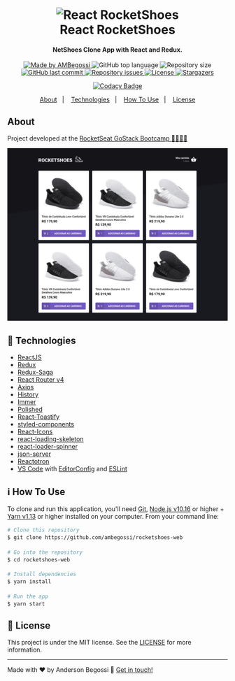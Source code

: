 <h1 align="center">
    <img alt="React RocketShoes" src="https://res.cloudinary.com/lukemorales/image/upload/v1562696000/readme_logos/react-rocketshoes_jy1lze.png" />
    <br>
    React RocketShoes
</h1>

<h4 align="center">
  NetShoes Clone App with React and Redux.
</h4>

<p align="center">
  <a href="https://ambegossi.com">
    <img alt="Made by AMBegossi" src="https://img.shields.io/badge/made%20by-ambegossi-%2304D361">
  </a>

  <img alt="GitHub top language" src="https://img.shields.io/github/languages/top/ambegossi/rocketshoes-web.svg">

  <img alt="Repository size" src="https://img.shields.io/github/repo-size/ambegossi/rocketshoes-web.svg">

  <a href="https://github.com/ambegossi/rocketshoes-web/commits/master">
    <img alt="GitHub last commit" src="https://img.shields.io/github/last-commit/ambegossi/rocketshoes-web.svg">
  </a>

  <a href="https://github.com/ambegossi/rocketshoes-web/issues">
    <img alt="Repository issues" src="https://img.shields.io/github/issues/ambegossi/rocketshoes-web.svg">
  </a>

  <a href="https://github.com/ambegossi/rocketshoes-web/blob/master/LICENSE.md">
  <img alt="License" src="https://img.shields.io/badge/license-MIT-%2304D361">
  </a>

  <a href="https://github.com/ambegossi/rocketshoes-web/stargazers">
    <img alt="Stargazers" src="https://img.shields.io/github/stars/ambegossi/rocketshoes-web?style=social">
  </a>
</p>

<p align="center">
  <a href="https://www.codacy.com/manual/ambegossi/rocketshoes-web?utm_source=github.com&amp;utm_medium=referral&amp;utm_content=ambegossi/rocketshoes-web&amp;utm_campaign=Badge_Grade">
    <img alt="Codacy Badge" src="https://api.codacy.com/project/badge/Grade/bbaacc06ef4f45ee86b9fc9555fbfbda">
  </a>
</p>

<p align="center">
  <a href="#about">About</a>&nbsp;&nbsp;&nbsp;|&nbsp;&nbsp;&nbsp;
  <a href="#rocket-technologies">Technologies</a>&nbsp;&nbsp;&nbsp;|&nbsp;&nbsp;&nbsp;
  <a href="#information_source-how-to-use">How To Use</a>&nbsp;&nbsp;&nbsp;|&nbsp;&nbsp;&nbsp;
  <a href="#memo-license">License</a>
</p>

## About

Project developed at the [RocketSeat GoStack Bootcamp 🚀👨🏻‍🚀](https://rocketseat.com.br/gostack)

<p align="center">
  <img alt="App Screenshot" src=".github/rocketshoes-web.png">
</p>

## :rocket: Technologies

- [ReactJS](https://reactjs.org/)
- [Redux](https://redux.js.org/)
- [Redux-Saga](https://redux-saga.js.org/)
- [React Router v4](https://github.com/ReactTraining/react-router)
- [Axios](https://github.com/axios/axios)
- [History](https://www.npmjs.com/package/history)
- [Immer](https://github.com/immerjs/immer)
- [Polished](https://polished.js.org/)
- [React-Toastify](https://fkhadra.github.io/react-toastify/)
- [styled-components](https://www.styled-components.com/)
- [React-Icons](https://react-icons.netlify.com/)
- [react-loading-skeleton](https://github.com/dvtng/react-loading-skeleton)
- [react-loader-spinner](https://github.com/mhnpd/react-loader-spinner)
- [json-server](https://github.com/typicode/json-server)
- [Reactotron](https://infinite.red/reactotron)
- [VS Code][vc] with [EditorConfig][vceditconfig] and [ESLint][vceslint]

## :information_source: How To Use

To clone and run this application, you'll need [Git](https://git-scm.com), [Node.js v10.16][nodejs] or higher + [Yarn v1.13][yarn] or higher installed on your computer. From your command line:

```bash
# Clone this repository
$ git clone https://github.com/ambegossi/rocketshoes-web

# Go into the repository
$ cd rocketshoes-web

# Install dependencies
$ yarn install

# Run the app
$ yarn start
```

## :memo: License

This project is under the MIT license. See the [LICENSE](LICENSE.md) for more information.

---

Made with ♥ by Anderson Begossi :wave: [Get in touch!](https://www.linkedin.com/in/anderson-begossi-b5065a130)

[nodejs]: https://nodejs.org/
[yarn]: https://yarnpkg.com/
[vc]: https://code.visualstudio.com/
[vceditconfig]: https://marketplace.visualstudio.com/items?itemName=EditorConfig.EditorConfig
[vceslint]: https://marketplace.visualstudio.com/items?itemName=dbaeumer.vscode-eslint
